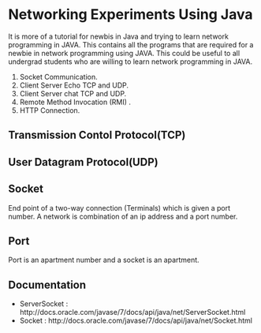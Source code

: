 # Networking Experiments Using Java
<p>It is more of a tutorial for newbis in Java and trying to learn network programming in JAVA.
This contains all the programs that are required for a newbie in network programming using JAVA.
This could be useful to all undergrad students who are willing to learn network programming in JAVA.</p>
<ol><li>Socket Communication.</li>
<li> Client Server Echo TCP and UDP.</li>
<li> Client Server chat TCP and UDP.</li>
<li> Remote Method Invocation (RMI) .</li>
<li> HTTP Connection.</li></ol>
<h2>Transmission Contol Protocol(TCP)</h2>
<h2>User Datagram Protocol(UDP)</h2>
<h2>Socket</h2>
<p>End point of a two-way connection (Terminals) 
which is given a port number. A network is combination of an ip address and a port number.  </p>
<h2>Port</h2>
<p>Port is an apartment number and a socket is an apartment.</p>
<h2>Documentation</h2>
<ul>
<li>ServerSocket : http://docs.oracle.com/javase/7/docs/api/java/net/ServerSocket.html</li>
<li>Socket : http://docs.oracle.com/javase/7/docs/api/java/net/Socket.html</li>
</ul>

